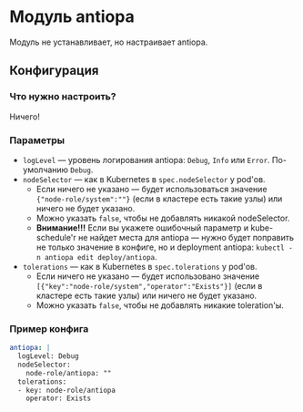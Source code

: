Модуль antiopa
==========================

Модуль не устанавливает, но настраивает antiopa.

Конфигурация
------------

### Что нужно настроить?

Ничего!

### Параметры


* `logLevel` — уровень логирования antiopa: `Debug`, `Info` или `Error`. По-умолчанию `Debug`.
* `nodeSelector` — как в Kubernetes в `spec.nodeSelector` у pod'ов.
    * Если ничего не указано — будет использоваться значение `{"node-role/system":""}` (если в кластере есть такие узлы) или ничего не будет указано.
    * Можно указать `false`, чтобы не добавлять никакой nodeSelector.
    * **Внимание!!!** Если вы укажете ошибочный параметр и kube-schedule'r не найдет места для antiopa — нужно будет поправить не только значение в конфиге, но и deployment antiopa: `kubectl -n antiopa edit deploy/antiopa`.
* `tolerations` — как в Kubernetes в `spec.tolerations` у pod'ов.
    * Если ничего не указано — будет использовано значение `[{"key":"node-role/system","operator":"Exists"}]` (если в кластере есть такие узлы) или ничего не будет указано.
    * Можно указать `false`, чтобы не добавлять никакие toleration'ы.

### Пример конфига

```yaml
antiopa: |
  logLevel: Debug
  nodeSelector:
    node-role/antiopa: ""
  tolerations:
  - key: node-role/antiopa
    operator: Exists
```
